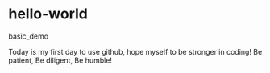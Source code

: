 # hello-world
basic_demo

Today is my first day to use github, hope myself to be stronger in coding!
Be patient, Be diligent, Be humble!
